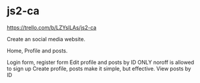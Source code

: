 # js2-ca
https://trello.com/b/LZYslLAs/js2-ca

Create an social media website.

Home, Profile and posts.

Login form, register form
Edit profile and posts by ID
ONLY noroff is allowed to sign up
Create profile, posts
make it simple, but effective.
View posts by ID

